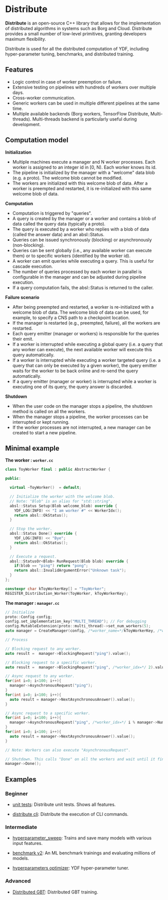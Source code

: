 # Distribute

**Distribute** is an open-source C++ library that allows for the implementation
of distributed algorithms in systems such as Borg and Cloud. Distribute provides
a small number of low-level primitives, granting developers maximum flexibility.

Distribute is used for all the distributed computation of YDF, including
hyper-parameter tuning, benchmarks, and distributed training.

## Features

-   Logic control in case of worker preemption or failure.
-   Extensive testing on pipelines with hundreds of workers over multiple days.
-   Cross-worker communication.
-   Generic workers can be used in multiple different pipelines at the same
    time.
-   Multiple available backends (Borg workers, TensorFlow Distribute,
    Multi-threads). Multi-threads backend is particularly useful during
    development.

## Computation model

**Initialization**

-   Multiple machines execute a manager and N worker processes. Each worker is
    assigned to an integer id in [0, N). Each worker knows its id.
-   The pipeline is initialized by the manager with a "welcome" data blob (e.g.
    a proto). The welcome blob cannot be modified.
-   The workers are initialized with this welcome blob of data. After a worker
    is preempted and restarted, it is re-initialized with this same welcome blob
    of data.

**Computation**

-   Computation is triggered by "queries".
-   A query is created by the manager or a worker and contains a blob of data
    called the query data (typically a proto).
-   The query is executed by a worker who replies with a blob of data (called
    the answer data) and an absl::Status.
-   Queries can be issued synchronously (blocking) or asynchronously
    (non-blocking).
-   Queries can be sent globally (i.e., any available worker can execute them)
    or to specific workers (identified by the worker id).
-   A worker can emit queries while executing a query. This is useful for
    cascade execution.
-   The number of queries processed by each worker in parallel is configurable
    in the manager and can be adjusted during pipeline execution.
-   If a query computation fails, the absl::Status is returned to the caller.

**Failure scenario**

-   After being preempted and restarted, a worker is re-initialized with a
    welcome blob of data. The welcome blob of data can be used, for example, to
    specify a CNS path to a checkpoint location.
-   If the manager is restarted (e.g., preempted, failure), all the workers are
    restarted.
-   Each query emitter (manager or workers) is responsible for the queries their
    emit.
-   If a worker is interrupted while executing a global query (i.e. a query that
    any worker can execute), the next available worker will execute this query
    automatically.
-   If a worker is interrupted while executing a worker targeted query (i.e. a
    query that can only be executed by a given worker), the query emitter waits
    for the worker to be back online and re-send the query automatically.
-   If a query emitter (manager or worker) is interrupted while a worker is
    executing one of its query, the query answer is discarded.

**Shutdown**

-   When the user code on the manager stops a pipeline, the shutdown method is
    called on all the workers.
-   When the manager stops a pipeline, the worker processes can be interrupted
    or kept running.
-   If the worker processes are not interrupted, a new manager can be created to
    start a new pipeline.

## Minimal example

**The worker : `worker.cc`**

```c++
class ToyWorker final : public AbstractWorker {

public:

  virtual ~ToyWorker()  = default;

  // Initialize the worker with the welcome blob.
  // Note: "Blob" is an alias for "std::string".
  absl::Status Setup(Blob welcome_blob) override {
    YDF_LOG(INFO) << "I am worker #" << WorkerIdx();
    return absl::OkStatus();
  }

  // Stop the worker.
  absl::Status Done() override {
    YDF_LOG(INFO) << "Bye";
    return absl::OkStatus();
  }

  // Execute a request.
  absl::StatusOr<Blob> RunRequest(Blob blob) override {
    if(blob == "ping") return "pong";
    return absl::InvalidArgumentError("Unknown task");
  }
};

constexpr char kToyWorkerKey[] = "ToyWorker";
REGISTER_Distribution_Worker(ToyWorker, kToyWorkerKey);
```

**The manager : `manager.cc`**

```c++
// Initialize
proto::Config config;
config.set_implementation_key("MULTI_THREAD"); // For debugging
config.MutableExtension(proto::multi_thread)->set_num_workers(5);
auto manager = CreateManager(config, /*worker_name=*/kToyWorkerKey, /*welcome_blob=*/"hello");

// Process

// Blocking request to any worker.
auto result =  manager->BlockingRequest("ping").value();

// Blocking request to a specific worker.
auto result =  manager->BlockingRequest("ping", /*worker_idx=*/ 2).value();

// Async request to any worker.
for(int i=0; i<100; i++){
  manager->AsynchronousRequest("ping");
}
for(int i=0; i<100; i++){
  auto result = manager->NextAsynchronousAnswer().value();
}

// Async request to a specific worker.
for(int i=0; i<100; i++){
  manager->AsynchronousRequest("ping", /*worker_idx=*/ i % manager->NumWorkers());
}
for(int i=0; i<100; i++){
  auto result = manager->NextAsynchronousAnswer().value();
}

// Note: Workers can also execute "AsynchronousRequest".

// Shutdown. This calls "Done" on all the workers and wait until it finishes.
manager->Done();
```

## Examples

### Beginner

-   [unit tests](https://source.corp.google.com/piper///depot/google3/third_party/yggdrasil_decision_forests/utils/distribute/distribute_test.cc):
    Distribute unit tests. Shows all features.

-   [distribute cli](https://source.corp.google.com/piper///depot/google3/third_party/yggdrasil_decision_forests/utils/distribute_cli/):
    Distribute the execution of CLI commands.

### Intermediate

-   [hyperparameter_sweep](https://source.corp.google.com/piper///depot/google3/third_party/yggdrasil_decision_forests/examples/hyperparameter_sweep/README.md):
    Trains and save many models with various input features.

-   [benchmark v2](https://source.corp.google.com/piper///depot/google3/learning/lib/ami/simple_ml/benchmark_v2/README.md):
    An ML benchmark trainings and evaluating millions of models.

-   [hyperparameters optimizer](https://source.corp.google.com/piper///depot/google3/third_party/yggdrasil_decision_forests/learner/hyperparameters_optimizer/BUILD):
    YDF hyper-parameter tuner.

### Advanced

-   [Distributed GBT](https://source.corp.google.com/piper///depot/google3/third_party/yggdrasil_decision_forests/learner/distributed_gradient_boosted_trees/BUILD):
    Distributed GBT training.
